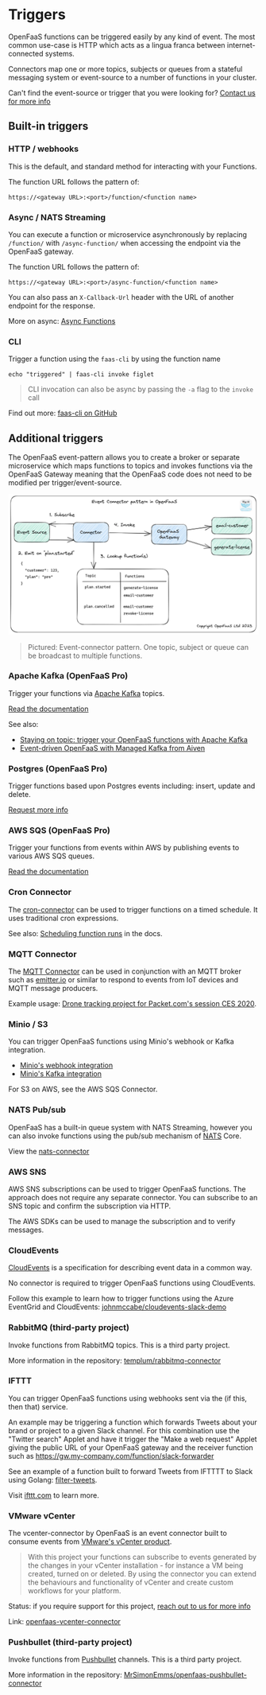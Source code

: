 # Triggers

OpenFaaS functions can be triggered easily by any kind of event. The most common use-case is HTTP which acts as a lingua franca between internet-connected systems.

Connectors map one or more topics, subjects or queues from a stateful messaging system or event-source to a number of functions in your cluster.

Can't find the event-source or trigger that you were looking for? [Contact us for more info](https://openfaas.com/support)

## Built-in triggers

### HTTP / webhooks

This is the default, and standard method for interacting with your Functions.

The function URL follows the pattern of:

```
https://<gateway URL>:<port>/function/<function name>
```

### Async / NATS Streaming

You can execute a function or microservice asynchronously by replacing `/function/` with `/async-function/` when accessing the endpoint via the OpenFaaS gateway.

The function URL follows the pattern of:

```
https://<gateway URL>:<port>/async-function/<function name>
```

You can also pass an `X-Callback-Url` header with the URL of another endpoint for the response.

More on async: [Async Functions](/reference/async/)

### CLI

Trigger a function using the `faas-cli` by using the function name

```
echo "triggered" | faas-cli invoke figlet
```

> CLI invocation can also be async by passing the `-a` flag to the `invoke` call

Find out more: [faas-cli on GitHub](https://github.com/openfaas/faas-cli)

## Additional triggers

The OpenFaaS event-pattern allows you to create a broker or separate microservice which maps functions to topics and invokes functions via the OpenFaaS Gateway meaning that the OpenFaaS code does not need to be modified per trigger/event-source.

![Event-connector pattern](../images/connector-pattern.png)

> Pictured: Event-connector pattern. One topic, subject or queue can be broadcast to multiple functions.

### Apache Kafka (OpenFaaS Pro)

Trigger your functions via [Apache Kafka](https://kafka.apache.org) topics.

[Read the documentation](https://docs.openfaas.com/openfaas-pro/kafka-events/)

See also:

* [Staying on topic: trigger your OpenFaaS functions with Apache Kafka](https://www.openfaas.com/blog/kafka-connector/)
* [Event-driven OpenFaaS with Managed Kafka from Aiven](https://www.openfaas.com/blog/openfaas-kafka-aiven/)

### Postgres (OpenFaaS Pro)

Trigger functions based upon Postgres events including: insert, update and delete.

[Request more info](https://openfaas.com/support/)

### AWS SQS (OpenFaaS Pro)

Trigger your functions from events within AWS by publishing events to various AWS SQS queues.

[Read the documentation](https://docs.openfaas.com/openfaas-pro/sqs-events/)

### Cron Connector

The [cron-connector](https://github.com/openfaas/cron-connector) can be used to trigger functions on a timed schedule. It uses traditional cron expressions.

See also: [Scheduling function runs](/reference/cron/) in the docs.

### MQTT Connector

The [MQTT Connector](https://github.com/openfaas/mqtt-connector) can be used in conjunction with an MQTT broker such as [emitter.io](https://emitter.io) or similar to respond to events from IoT devices and MQTT message producers.

Example usage: [Drone tracking project for Packet.com's session CES 2020](https://github.com/packet-labs/iot).

### Minio / S3

You can trigger OpenFaaS functions using Minio's webhook or Kafka integration.

* [Minio's webhook integration](https://blog.min.io/introducing-webhooks-for-minio/)
* [Minio's Kafka integration](https://docs.min.io/docs/minio-bucket-notification-guide.html#apache-kafka)

For S3 on AWS, see the AWS SQS Connector.

### NATS Pub/sub

OpenFaaS has a built-in queue system with NATS Streaming, however you can also invoke functions using the pub/sub mechanism of [NATS](https://nats.io) Core.

View the [nats-connector](https://github.com/openfaas/nats-connector)

### AWS SNS

AWS SNS subscriptions can be used to trigger OpenFaaS functions. The approach does not require any separate connector. You can subscribe to an SNS topic and confirm the subscription via HTTP.

The AWS SDKs can be used to manage the subscription and to verify messages.

### CloudEvents

[CloudEvents](https://cloudevents.io/) is a specification for describing event data in a common way.

No connector is required to trigger OpenFaaS functions using CloudEvents.

Follow this example to learn how to trigger functions using the Azure EventGrid and CloudEvents: [johnmccabe/cloudevents-slack-demo](https://github.com/johnmccabe/cloudevents-slack-demo)

### RabbitMQ (third-party project)

Invoke functions from RabbitMQ topics. This is a third party project.

More information in the repository: [templum/rabbitmq-connector](https://github.com/Templum/rabbitmq-connector)

### IFTTT

You can trigger OpenFaaS functions using webhooks sent via the (if this, then that) service.

An example may be triggering a function which forwards Tweets about your brand or project to a given Slack channel. For this combination use the "Twitter search" Applet and have it trigger the "Make a web request" Applet giving the public URL of your OpenFaaS gateway and the receiver function such as https://gw.my-company.com/function/slack-forwarder

See an example of a function built to forward Tweets from IFTTTT to Slack using Golang: [filter-tweets](https://github.com/openfaas-incubator/social-functions/blob/master/filter-tweets/handler.go).

Visit [ifttt.com](https://ifttt.com) to learn more.

### VMware vCenter

The vcenter-connector by OpenFaaS is an event connector built to consume events from [VMware's vCenter product](https://en.wikipedia.org/wiki/VCenter).

> With this project your functions can subscribe to events generated by the changes in your vCenter installation - for instance a VM being created, turned on or deleted. By using the connector you can extend the behaviours and functionality of vCenter and create custom workflows for your platform.

Status: if you require support for this project, [reach out to us for more info](https://openfaas.com/support/)

Link: [openfaas-vcenter-connector](https://github.com/openfaas-incubator/openfaas-vcenter-connector)

### Pushbullet (third-party project)

Invoke functions from [Pushbullet](https://www.pushbullet.com) channels. This is a third party project.

More information in the repository: [MrSimonEmms/openfaas-pushbullet-connector](https://github.com/MrSimonEmms/openfaas-pushbullet-connector)